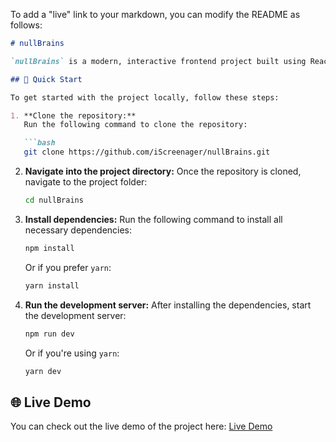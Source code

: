 To add a "live" link to your markdown, you can modify the README as follows:

````markdown
# nullBrains

`nullBrains` is a modern, interactive frontend project built using React, Vite, and modern web technologies. This project aims to **[briefly explain the project's main function or purpose]**. It is designed to **[describe the primary goal, e.g., "solve a particular problem," "create a unique user experience," etc.]**.

## 🚀 Quick Start

To get started with the project locally, follow these steps:

1. **Clone the repository:**
   Run the following command to clone the repository:

   ```bash
   git clone https://github.com/iScreenager/nullBrains.git
````

2. **Navigate into the project directory:**
   Once the repository is cloned, navigate to the project folder:

   ```bash
   cd nullBrains
   ```

3. **Install dependencies:**
   Run the following command to install all necessary dependencies:

   ```bash
   npm install
   ```

   Or if you prefer `yarn`:

   ```bash
   yarn install
   ```

4. **Run the development server:**
   After installing the dependencies, start the development server:

   ```bash
   npm run dev
   ```

   Or if you're using `yarn`:

   ```bash
   yarn dev
   ```

## 🌐 Live Demo

You can check out the live demo of the project here: [Live Demo]([https://null-brains-git-master-iscreenagers-projects.vercel.app/](https://null-brains.vercel.app/))






